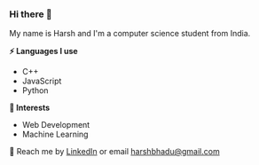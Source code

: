 ### Hi there 👋

My name is Harsh and I'm a computer science student from India.

**⚡ Languages I use** 
* C++ 
* JavaScript
* Python 

**🌱 Interests**
* Web Development 
* Machine Learning 

💬 Reach me by [LinkedIn](https://www.linkedin.com/in/harsh-bhadu-2382ba212/) or email harshbhadu@gmail.com
